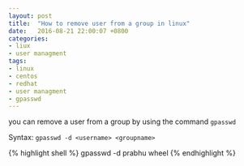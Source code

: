 ```yaml
---
layout: post
title:  "How to remove user from a group in linux"
date:   2016-08-21 22:00:07 +0800
categories:
- liux
- user managment
tags:
- linux
- centos
- redhat
- user managment
- gpasswd
---
```


you can remove a user from a group by using the command `gpasswd`

Syntax: `gpasswd -d <username> <groupname>`

{% highlight shell %}
gpasswd -d prabhu wheel
{% endhighlight %}
